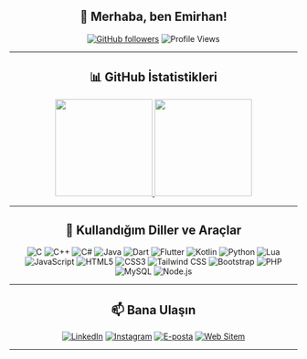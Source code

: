 <div align="center">

## 👋 Merhaba, ben Emirhan!  

[![GitHub followers](https://img.shields.io/github/followers/emirhandemirbasa?label=Takipçiler&style=social)](https://github.com/emirhandemirbasa)
![Profile Views](https://komarev.com/ghpvc/?username=emirhandemirbasa&color=blue)

---

## 📊 GitHub İstatistikleri
<a href="https://github.com/emirhandemirbasa">
  <img height="170em" src="https://github-readme-stats.vercel.app/api?username=emirhandemirbasa&show_icons=true&theme=merko&include_all_commits=true&count_private=true"/>
  <img height="170em" src="https://github-readme-stats.vercel.app/api/top-langs/?username=emirhandemirbasa&layout=compact&langs_count=7&theme=merko"/>
</a>

---

## 🚀 Kullandığım Diller ve Araçlar
![C](https://img.shields.io/badge/-C-A8B9CC?logo=c&logoColor=white)
![C++](https://img.shields.io/badge/-C++-00599C?logo=c%2b%2b&logoColor=white)
![C#](https://img.shields.io/badge/-C%23-239120?logo=c-sharp&logoColor=white)
![Java](https://img.shields.io/badge/-Java-007396?logo=java&logoColor=white)
![Dart](https://img.shields.io/badge/-Dart-0175C2?logo=dart&logoColor=white)
![Flutter](https://img.shields.io/badge/-Flutter-02569B?logo=flutter&logoColor=white)
![Kotlin](https://img.shields.io/badge/-Kotlin-0095D5?logo=kotlin&logoColor=white)
![Python](https://img.shields.io/badge/-Python-3776AB?logo=python&logoColor=white)
![Lua](https://img.shields.io/badge/-Lua-2C2D72?logo=lua&logoColor=white)
![JavaScript](https://img.shields.io/badge/-JavaScript-F7DF1E?logo=javascript&logoColor=black)
![HTML5](https://img.shields.io/badge/-HTML5-E34F26?logo=html5&logoColor=white)
![CSS3](https://img.shields.io/badge/-CSS3-1572B6?logo=css3&logoColor=white)
![Tailwind CSS](https://img.shields.io/badge/-TailwindCSS-38B2AC?logo=tailwind-css&logoColor=white)
![Bootstrap](https://img.shields.io/badge/-Bootstrap-7952B3?logo=bootstrap&logoColor=white)
![PHP](https://img.shields.io/badge/-PHP-777BB4?logo=php&logoColor=white)
![MySQL](https://img.shields.io/badge/-MySQL-4479A1?logo=mysql&logoColor=white)
![Node.js](https://img.shields.io/badge/-Node.js-339933?logo=node.js&logoColor=white)



---

## 📫 Bana Ulaşın
[![LinkedIn](https://img.shields.io/badge/-LinkedIn-0A66C2?logo=linkedin&logoColor=white)](https://www.linkedin.com/in/emirhan-demirba%C5%9Fa-905664297/)
[![Instagram](https://img.shields.io/badge/-Instagram-E4405F?logo=instagram&logoColor=white)](https://www.instagram.com/emirhan.demirbasa/)
[![E-posta](https://img.shields.io/badge/-Email-D14836?logo=gmail&logoColor=white)](mailto:emirhanlife@gmail.com)
[![Web Sitem](https://img.shields.io/badge/-Web%20Sitem-000?logo=About.me&logoColor=white)](https://www.emirhandemirbasa.com)


---

</div>
